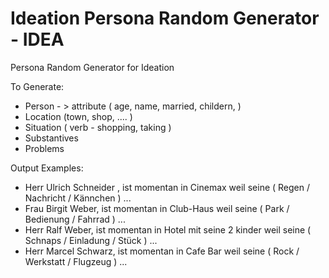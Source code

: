 # Ideation Persona Random Generator - IDEA
Persona Random Generator for Ideation 


To Generate:
 
* Person - > attribute ( age, name, married, childern,  )
* Location (town, shop, .... )
* Situation ( verb - shopping, taking   )
* Substantives
* Problems


Output Examples:

+ Herr Ulrich Schneider , ist momentan in Cinemax weil seine ( Regen / Nachricht / Kännchen ) ...
+ Frau Birgit Weber, ist momentan in Club-Haus weil seine ( Park / Bedienung / Fahrrad ) ...
+ Herr Ralf Weber, ist momentan in Hotel mit seine 2 kinder weil seine ( Schnaps / Einladung / Stück ) ...
+ Herr Marcel Schwarz, ist momentan in Cafe Bar weil seine ( Rock / Werkstatt / Flugzeug ) ...